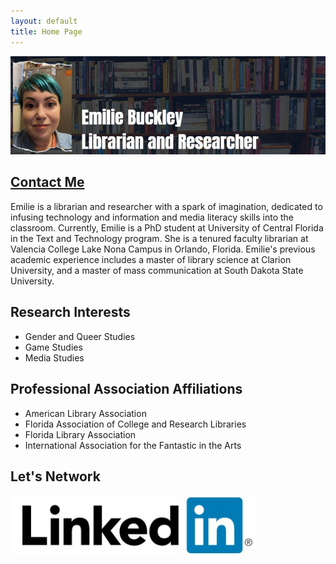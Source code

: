 ```yaml
---
layout: default
title: Home Page
---
```

![Emilie Buckley](/assets/banner1.jpg)
## [Contact Me](mailto:emilieschuthbuckley@gmail.com)
Emilie is a librarian and researcher with a spark of imagination, dedicated to infusing technology and information and media literacy skills into the classroom. Currently, Emilie is a PhD student at University of Central Florida in the Text and Technology program. She is a tenured faculty librarian at Valencia College Lake Nona Campus in Orlando, Florida. Emilie's previous academic experience includes a master of library science at Clarion University, and a master of mass communication at South Dakota State University. 

## Research Interests
* Gender and Queer Studies
* Game Studies
* Media Studies

## Professional Association Affiliations
* American Library Association
* Florida Association of College and Research Libraries
* Florida Library Association
* International Association for the Fantastic in the Arts

## Let's Network
[![LinkedIn](/assets/linkedin.jpg)](https://www.linkedin.com/in/emiliebuckley/)